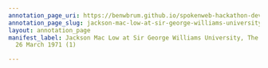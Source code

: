 ```yaml
---
annotation_page_uri: https://benwbrum.github.io/spokenweb-hackathon-development-noterms/annotations/jackson-mac-low-at-sir-george-williams-university-the-poetry-series-26-march-1971-1--canvas-1-toc.json
annotation_page_slug: jackson-mac-low-at-sir-george-williams-university-the-poetry-series-26-march-1971-1--canvas-1-toc
layout: annotation_page
manifest_label: Jackson Mac Low at Sir George Williams University, The Poetry Series,
  26 March 1971 (1)

---
```

